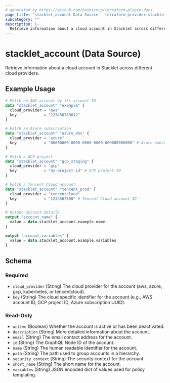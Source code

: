 ```yaml
---
# generated by https://github.com/hashicorp/terraform-plugin-docs
page_title: "stacklet_account Data Source - terraform-provider-stacklet"
subcategory: ""
description: |-
  Retrieve information about a cloud account in Stacklet across different cloud providers.
---
```


# stacklet_account (Data Source)

Retrieve information about a cloud account in Stacklet across different cloud providers.

## Example Usage

```terraform
# Fetch an AWS account by its account ID
data "stacklet_account" "example" {
  cloud_provider = "aws"
  key            = "123456789012"
}

# Fetch an Azure subscription
data "stacklet_account" "azure_dev" {
  cloud_provider = "azure"
  key            = "00000000-0000-0000-0000-000000000000" # Azure subscription ID
}

# Fetch a GCP project
data "stacklet_account" "gcp_staging" {
  cloud_provider = "gcp"
  key            = "my-project-id" # GCP project ID
}

# Fetch a Tencent Cloud account
data "stacklet_account" "tencent_prod" {
  cloud_provider = "tencentcloud"
  key            = "1234567890" # Tencent Cloud account ID
}

# Output account details
output "account_name" {
  value = data.stacklet_account.example.name
}

output "account_variables" {
  value = data.stacklet_account.example.variables
}
```

<!-- schema generated by tfplugindocs -->
## Schema

### Required

- `cloud_provider` (String) The cloud provider for the account (aws, azure, gcp, kubernetes, or tencentcloud).
- `key` (String) The cloud specific identifier for the account (e.g., AWS account ID, GCP project ID, Azure subscription UUID).

### Read-Only

- `active` (Boolean) Whether the account is active or has been deactivated.
- `description` (String) More detailed information about the account.
- `email` (String) The email contact address for the account.
- `id` (String) The GraphQL Node ID of the account.
- `name` (String) The human readable identifier for the account.
- `path` (String) The path used to group accounts in a hierarchy.
- `security_context` (String) The security context for the account.
- `short_name` (String) The short name for the account.
- `variables` (String) JSON encoded dict of values used for policy templating.
